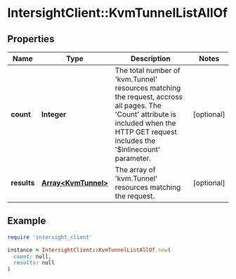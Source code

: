 # IntersightClient::KvmTunnelListAllOf

## Properties

| Name | Type | Description | Notes |
| ---- | ---- | ----------- | ----- |
| **count** | **Integer** | The total number of &#39;kvm.Tunnel&#39; resources matching the request, accross all pages. The &#39;Count&#39; attribute is included when the HTTP GET request includes the &#39;$inlinecount&#39; parameter. | [optional] |
| **results** | [**Array&lt;KvmTunnel&gt;**](KvmTunnel.md) | The array of &#39;kvm.Tunnel&#39; resources matching the request. | [optional] |

## Example

```ruby
require 'intersight_client'

instance = IntersightClient::KvmTunnelListAllOf.new(
  count: null,
  results: null
)
```

